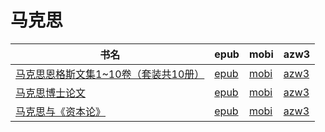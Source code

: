 # 马克思

| 书名 | epub | mobi | azw3 |
| --- | --- | --- | --- |
| [马克思恩格斯文集1~10卷（套装共10册）](http://ct.dalanmei.com/f/31084289-572083046-0bacd3) | [epub](http://ct.dalanmei.com/f/31084289-572083046-0bacd3) | [mobi](http://ct.dalanmei.com/f/31084289-571729176-127e17) | [azw3](http://ct.dalanmei.com/f/31084289-572112092-6ccdf2) |
| [马克思博士论文](http://ct.dalanmei.com/f/31084289-571808606-a80d99) | [epub](http://ct.dalanmei.com/f/31084289-571808606-a80d99) | [mobi](http://ct.dalanmei.com/f/31084289-571540901-7ccab9) | [azw3](http://ct.dalanmei.com/f/31084289-572196245-6641b0) |
| [马克思与《资本论》](http://ct.dalanmei.com/f/31084289-572124552-ff159a) | [epub](http://ct.dalanmei.com/f/31084289-572124552-ff159a) | [mobi](http://ct.dalanmei.com/f/31084289-571594571-841906) | [azw3](http://ct.dalanmei.com/f/31084289-571982774-009d95) |
